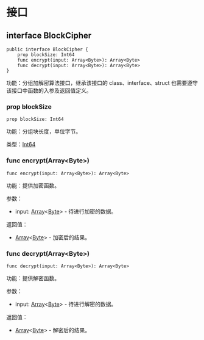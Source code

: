 # 接口

## interface BlockCipher

```cangjie
public interface BlockCipher {
    prop blockSize: Int64
    func encrypt(input: Array<Byte>): Array<Byte>
    func decrypt(input: Array<Byte>): Array<Byte>
}
```

功能：分组加解密算法接口，继承该接口的 class、interface、struct 也需要遵守该接口中函数的入参及返回值定义。

### prop blockSize

```cangjie
prop blockSize: Int64
```

功能：分组块长度，单位字节。

类型：[Int64](../../../core/core_package_api/core_package_intrinsics.md#int64)


### func encrypt(Array\<Byte>)

```cangjie
func encrypt(input: Array<Byte>): Array<Byte>
```

功能：提供加密函数。

参数：

- input: [Array](../../../core/core_package_api/core_package_structs.md#struct-arrayt)\<[Byte](../../../core/core_package_api/core_package_types.md#type-byte)> - 待进行加密的数据。

返回值：

- [Array](../../../core/core_package_api/core_package_structs.md#struct-arrayt)\<[Byte](../../../core/core_package_api/core_package_types.md#type-byte)> - 加密后的结果。

### func decrypt(Array\<Byte>)

```cangjie
func decrypt(input: Array<Byte>): Array<Byte>
```

功能：提供解密函数。

参数：

- input: [Array](../../../core/core_package_api/core_package_structs.md#struct-arrayt)\<[Byte](../../../core/core_package_api/core_package_types.md#type-byte)> - 待进行解密的数据。

返回值：

- [Array](../../../core/core_package_api/core_package_structs.md#struct-arrayt)\<[Byte](../../../core/core_package_api/core_package_types.md#type-byte)> - 解密后的结果。